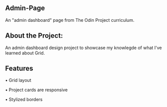 ## Admin-Page
An "admin dashboard" page from The Odin Project curriculum.


## About the Project:
An admin dashboard design project to showcase my knowlegde of what I've learned about Grid.

## Features

• Grid layout

• Project cards are responsive

• Stylized borders
